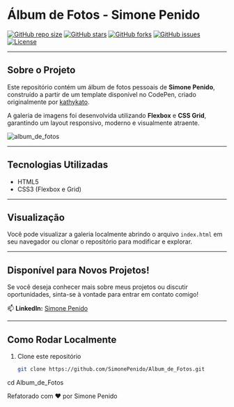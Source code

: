 # Álbum de Fotos - Simone Penido

[![GitHub repo size](https://img.shields.io/github/repo-size/SimonePenido/Album_de_Fotos?style=for-the-badge)](https://github.com/SimonePenido/Album_de_Fotos) 
[![GitHub stars](https://img.shields.io/github/stars/SimonePenido/Album_de_Fotos?style=for-the-badge)](https://github.com/SimonePenido/Album_de_Fotos/stargazers) 
[![GitHub forks](https://img.shields.io/github/forks/SimonePenido/Album_de_Fotos?style=for-the-badge)](https://github.com/SimonePenido/Album_de_Fotos/network) 
[![GitHub issues](https://img.shields.io/github/issues/SimonePenido/Album_de_Fotos?style=for-the-badge)](https://github.com/SimonePenido/Album_de_Fotos/issues) 
[![License](https://img.shields.io/github/license/SimonePenido/Album_de_Fotos?style=for-the-badge)](LICENSE)

---

## Sobre o Projeto

Este repositório contém um álbum de fotos pessoais de **Simone Penido**, construído a partir de um template disponível no CodePen, criado originalmente por [kathykato](https://codepen.io/kathykato/pen/KRQOKY).

A galeria de imagens foi desenvolvida utilizando **Flexbox** e **CSS Grid**, garantindo um layout responsivo, moderno e visualmente atraente.

![album_de_fotos](https://github.com/user-attachments/assets/74c12eb2-bbf9-46f4-a416-9be249790851)

---

## Tecnologias Utilizadas

- HTML5  
- CSS3 (Flexbox e Grid)

---

## Visualização

Você pode visualizar a galeria localmente abrindo o arquivo `index.html` em seu navegador ou clonar o repositório para modificar e explorar.

---

## Disponível para Novos Projetos!

Se você deseja conhecer mais sobre meus projetos ou discutir oportunidades, sinta-se à vontade para entrar em contato comigo!

📫 **LinkedIn:** [Simone Penido](https://www.linkedin.com/in/simone-penido/)

---

## Como Rodar Localmente

1. Clone este repositório  
   ```bash
   git clone https://github.com/SimonePenido/Album_de_Fotos.git
   
cd Album_de_Fotos

Refatorado com ❤️ por Simone Penido
